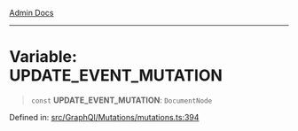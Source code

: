 [Admin Docs](/)

***

# Variable: UPDATE\_EVENT\_MUTATION

> `const` **UPDATE\_EVENT\_MUTATION**: `DocumentNode`

Defined in: [src/GraphQl/Mutations/mutations.ts:394](https://github.com/PalisadoesFoundation/talawa-admin/blob/main/src/GraphQl/Mutations/mutations.ts#L394)
